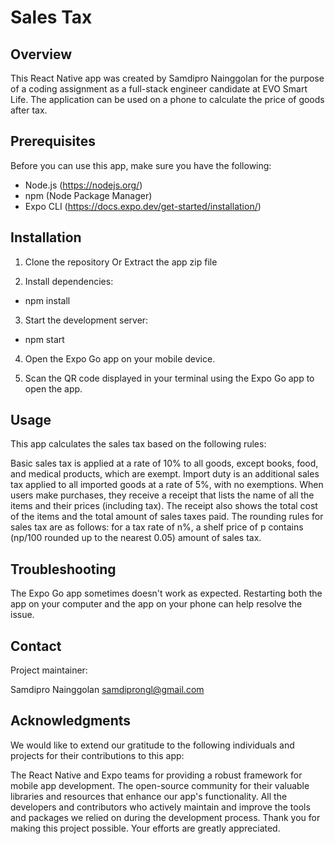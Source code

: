 # Sales Tax

## Overview

This React Native app was created by Samdipro Nainggolan for the purpose of a coding assignment as a full-stack engineer candidate at EVO Smart Life. The application can be used on a phone to calculate the price of goods after tax.

## Prerequisites

Before you can use this app, make sure you have the following:

- Node.js (https://nodejs.org/)
- npm (Node Package Manager)
- Expo CLI (https://docs.expo.dev/get-started/installation/)

## Installation

1. Clone the repository Or Extract the app zip file

2. Install dependencies:

- npm install

3. Start the development server:

- npm start

4. Open the Expo Go app on your mobile device.

5. Scan the QR code displayed in your terminal using the Expo Go app to open the app.

## Usage

This app calculates the sales tax based on the following rules:

Basic sales tax is applied at a rate of 10% to all goods, except books, food, and medical products, which are exempt.
Import duty is an additional sales tax applied to all imported goods at a rate of 5%, with no exemptions.
When users make purchases, they receive a receipt that lists the name of all the items and their prices (including tax). The receipt also shows the total cost of the items and the total amount of sales taxes paid. The rounding rules for sales tax are as follows: for a tax rate of n%, a shelf price of p contains (np/100 rounded up to the nearest 0.05) amount of sales tax.

## Troubleshooting

The Expo Go app sometimes doesn't work as expected. Restarting both the app on your computer and the app on your phone can help resolve the issue.

## Contact

Project maintainer:

Samdipro Nainggolan
samdiprongl@gmail.com

## Acknowledgments

We would like to extend our gratitude to the following individuals and projects for their contributions to this app:

The React Native and Expo teams for providing a robust framework for mobile app development.
The open-source community for their valuable libraries and resources that enhance our app's functionality.
All the developers and contributors who actively maintain and improve the tools and packages we relied on during the development process.
Thank you for making this project possible. Your efforts are greatly appreciated.
